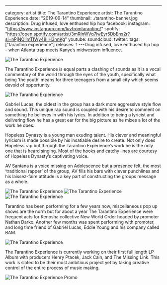 ---

category: artist
title: The Tarantino Experience
artist: The Tarantino Experience
date: "2019-09-14"
thumbnail: ./tarantino-banner.jpg
description: Drug infused, love enthused hip hop
facebook:
instagram: "https://www.instagram.com/luvfromtarantino/"
spotify: "https://open.spotify.com/artist/3mRInWVq7iwEyr5DbEns2r?si=nPjNOIlmTIWy48llH3nnKg"
youtube:
soundcloud:
twitter:
tags: ["tarantino experience"]
releases: 1
---Drug infused, love enthused hip hop - when Atlanta trap meets Kanye’s midwestern influence.

![The Tarantino Experience](./tarantino-1.jpg)

The Tarantino Experience is equal parts a clashing of sounds as it is a vocal commentary of the world through the eyes of the youth, specifically what being ‘the youth’ means for three teenagers from a small city which seems devoid of opportunity.

![The Tarantino Experience](./tarantino-2.jpeg)

Gabriel Lucas, the oldest in the group has a dark more aggressive style flow and sound. This unique rap sound is coupled with his desire to comment on something he believes in with his lyrics. In addition to being a lyricist and delivering flow he has a great ear for the big picture as he mixes a lot of the work he does.

Hopeless Dynasty is a young man exuding talent. His clever and meaningful lyricism is made possible by his insatiable desire to create. Not only does Hopeless rap but through the Tarantino Experience’s work he is the only one that is heard singing. Most of the hooks and catchy lines are courtesy of Hopeless Dynasty’s captivating voice.

AV Santana is a voice missing on Adolescence but a presence felt, the most ‘traditional rapper’ of the group, AV fills his bars with clever punchlines and his laissez-faire attitude is a key part of constructing the groups message as a whole.

![The Tarantino Experience](./tarantino-3.jpeg)
![The Tarantino Experience](./tarantino-4.jpeg)
![The Tarantino Experience](./tarantino-5.jpeg)

Tarantino has been performing for a few years now, miscellaneous pop up shows are the norm but for about a year The Tarantino Experience were frequent acts for Kenosha collective New World Order headed by promoter Nathan Darko. Another few months was spent performing with promoter, and long time friend of Gabriel Lucas, Eddie Young and his company called BAM.

![The Tarantino Experience](./tarantino-6.jpeg)

The Tarantino Experience is currently working on their first full length LP Album with producers Henry Ptacek, Jack Cain, and The Missing Link. This work is slated to be their most ambitious project yet by taking creative control of the entire process of music making.

![The Tarantino Experience Promo](./tarantino-promo.jpg)
